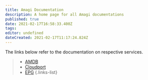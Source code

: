 ```yaml
---
title: Amagi Documentation
description: A home page for all Amagi documentations
published: true
date: 2021-02-17T16:58:33.400Z
tags: 
editor: undefined
dateCreated: 2021-02-17T11:17:24.824Z
---
```


The links below refer to the documentation on respective services.

> - [AMDB](/amdb) 
> - [Cloudport](/cloudport)
> - [EPG](/epg)
{.links-list}